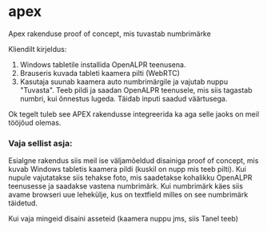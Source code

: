 # apex
Apex rakenduse proof of concept, mis tuvastab numbrimärke

Kliendilt kirjeldus:
1. Windows tabletile installida OpenALPR teenusena.
2. Brauseris kuvada tableti kaamera pilti (WebRTC)
3. Kasutaja suunab kaamera auto numbrimärgile ja vajutab nuppu "Tuvasta". Teeb pildi ja saadan OpenALPR teenusele, mis siis tagastab numbri, kui õnnestus lugeda. Täidab inputi saadud väärtusega.

Ok tegelt tuleb see APEX rakendusse integreerida ka aga selle jaoks on meil tööjõud olemas.

### Vaja sellist asja:
Esialgne rakendus siis meil ise väljamõeldud disainiga proof of concept, mis kuvab Windows tabletis kaamera pildi (kuskil on nupp mis teeb pilti). Kui nupule vajutatakse siis tehakse foto, mis saadetakse kohalikku OpenALPR teenusesse ja saadakse vastena numbrimärk. Kui numbrimärk käes siis avame browseri uue lehekülje, kus on textfield milles on see numbrimärk täidetud.

Kui vaja mingeid disaini asseteid (kaamera nuppu jms, siis Tanel teeb)

